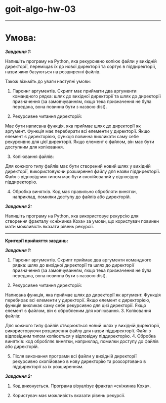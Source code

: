 # goit-algo-hw-03
--------------------------------------------------------------------------------------------------------------------------------------------------------------------------------------------------------------------------------------
# Умова:

***Завдання 1:***

Напишіть програму на Python, яка рекурсивно копіює файли у вихідній директорії, переміщає їх до нової директорії та сортує в піддиректорії, назви яких базуються на розширенні файлів.

Також візьміть до уваги наступні умови:

1. Парсинг аргументів. Скрипт має приймати два аргументи командного рядка: шлях до вихідної директорії та шлях до директорії призначення (за замовчуванням, якщо тека призначення не була передана, вона повинна бути з назвою dist).

2. Рекурсивне читання директорій:

Має бути написана функція, яка приймає шлях до директорії як аргумент.
Функція має перебирати всі елементи у директорії.
Якщо елемент є директорією, функція повинна викликати саму себе рекурсивно для цієї директорії.
Якщо елемент є файлом, він має бути доступним для копіювання.


3. Копіювання файлів:

Для кожного типу файлів має бути створений новий шлях у вихідній директорії, використовуючи розширення файлу для назви піддиректорії.
Файл з відповідним типом має бути скопійований у відповідну піддиректорію.

4. Обробка винятків. Код має правильно обробляти винятки, наприклад, помилки доступу до файлів або директорій.


***Завдання 2:***

Напишіть програму на Python, яка використовує рекурсію для створення фракталу «сніжинка Коха» за умови, що користувач повинен мати можливість вказати рівень рекурсії.

--------------------------------------------------------------------------------------------------------------------------------------------------------------------------------------------------------------------------------------

**Критерії прийняття завдань:**

***Завдання 1:***

1. Парсинг аргументів. Скрипт приймає два аргументи командного рядка: шлях до вихідної директорії та шлях до директорії призначення (за замовчуванням, якщо тека призначення не була передана, вона повинна бути з назвою dist).

2. Рекурсивне читання директорій:

Написана функція, яка приймає шлях до директорії як аргумент.
Функція перебирає всі елементи у директорії.
Якщо елемент є директорією, функція викликає саму себе рекурсивно для цієї директорії.
Якщо елемент є файлом, він є обробленим для копіювання.
3. Копіювання файлів:

Для кожного типу файлів створюється новий шлях у вихідній директорії, використовуючи розширення файлу для назви піддиректорії.
Файл з відповідним типом копіюється у відповідну піддиректорію.
4. Обробка винятків: код обробляє винятки, наприклад, помилки доступу до файлів або директорій.

5. Після виконання програми всі файли у вихідній директорії рекурсивно скопійовано в нову директорію та розсортовано в піддиректорії за їх розширенням.

***Завдання 2:***

1. Код виконується. Програма візуалізує фрактал «сніжинка Коха».

2. Користувач має можливість вказати рівень рекурсії.


